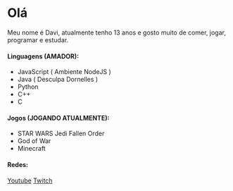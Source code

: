 # Olá

Meu nome é Davi, atualmente tenho 13 anos e gosto muito de comer, jogar, programar e estudar.

#### Linguagens (AMADOR):

- JavaScript ( Ambiente NodeJS )
- Java ( Desculpa Dornelles )
- Python
- C++
- C

#### Jogos (JOGANDO ATUALMENTE):

- STAR WARS Jedi Fallen Order
- God of War
- Minecraft

#### Redes:

[Youtube](https://www.youtube.com/channel/UC0xfX57xJfXto1qLucsBS6Q)
[Twitch](https://www.twitch.tv/indice_do_conhecimento)
